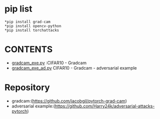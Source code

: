 # pip list
    *pip install grad-cam
    *pip install opencv-python
    *pip install torchattacks

# CONTENTS
-   [gradcam_exe.py](https://github.com/KHSMT122/graduation-studies/blob/main/gradcam_exe.py)
:CIFAR10  -  Gradcam 
-   [gradcam_exe_ad.py](https://github.com/KHSMT122/graduation-studies/blob/main/gradcam_exe_ae.py)
CIFAR10  -  Gradcam  -  adversarial example

# Repository
-   gradcam:(https://github.com/jacobgil/pytorch-grad-cam)
-   adversarial example:(https://github.com/Harry24k/adversarial-attacks-pytorch)